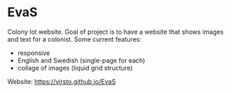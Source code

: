 # EvaS
Colony lot website. Goal of project is to have a website
that shows images and text for a colonist.
Some current features:
 * responsive
 * English and Swedish (single-page for each)
 * collage of images (liquid grid structure)<br>
 

 Website: https://virsto.github.io/EvaS                   